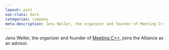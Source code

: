 ```yaml
---
layout: post
nav-class: dark
categories: company
meta-description: Jens Weller, the organizer and founder of Meeting C++, joins the Alliance as an advisor.
---
```

Jens Weller, the organizer and founder of
<a href="https://meetingcpp.com/">Meeting C++</a>, joins the
Alliance as an advisor.
